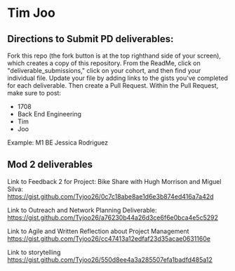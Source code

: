 # Tim Joo

## Directions to Submit PD deliverables:
Fork this repo (the fork button is at the top righthand side of your screen), which creates a copy of this repository. From the ReadMe, click on "deliverable_submissions," click on your cohort, and then find your individual file. Update your file by adding links to the gists you've completed for each deliverable. Then create a Pull Request. Within the Pull Request, make sure to post:

* 1708
* Back End Engineering
* Tim
* Joo

Example: M1 BE Jessica Rodriguez

## Mod 2 deliverables

Link to Feedback 2 for Project: Bike Share with Hugh Morrison and Miguel Silva:
https://gist.github.com/Tyjoo26/0c7c18abe8ae1d6e3b874ed416a7a42d

Link to Outreach and Network Planning Deliverable:
https://gist.github.com/Tyjoo26/a76230b44a26d3ce6f6e0bca4e5c5292

Link to Agile and Written Reflection about Project Management https://gist.github.com/Tyjoo26/cc47413a12edfaf23d35acae0631160e

Link to storytelling
https://gist.github.com/Tyjoo26/550d8ee4a3a285507efa1badfd485a12
